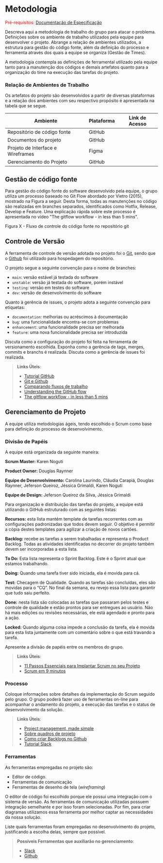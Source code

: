 
# Metodologia

<span style="color:red">Pré-requisitos: <a href="2-Especificação do Projeto.md"> Documentação de Especificação</a></span> 

Descreva aqui a metodologia de trabalho do grupo para atacar o problema. Definições sobre os ambiente de trabalho utilizados pela  equipe para desenvolver o projeto. Abrange a relação de ambientes utilizados, a estrutura para gestão do código fonte, além da definição do processo e ferramenta através dos quais a equipe se organiza (Gestão de Times).

A metodologia contempla as definições de ferramental utilizado pela equipe tanto para a manutenção dos códigos e demais artefatos quanto para a organização do time na execução das tarefas do projeto. 

### Relação de Ambientes de Trabalho 

Os artefatos do projeto são desenvolvidos a partir de diversas plataformas e a relação dos ambientes com seu respectivo propósito é apresentada na tabela que se segue.  

| Ambiente  | Plataforma | Link de Acesso | 
| ------------------- | ----------------|---------------|
|  Repositório de código fonte |  GitHub |              |
|  Documentos do projeto | GitHub |                     | 
|  Projeto de Interface e Wireframes | Figma |          |
|  Gerenciamento do Projeto |GitHub |                   |


## Gestão de código fonte 

Para gestão do código fonte do software desenvolvido pela equipe, o grupo utiliza um processo baseado no Git Flow abordado por Vietro (2015), mostrado na Figura a seguir. Desta forma, todas as manutenções no código são realizadas em branches separados, identificados como Hotfix, Release, Develop e Feature. Uma explicação rápida sobre este processo é apresentada no vídeo "The gitflow workflow - in less than 5 mins". 


Figura X - Fluxo de controle do código fonte no repositório git

## Controle de Versão

A ferramenta de controle de versão adotada no projeto foi o
[Git](https://git-scm.com/), sendo que o [Github](https://github.com)
foi utilizado para hospedagem do repositório.

O projeto segue a seguinte convenção para o nome de branches:

- `main`: versão estável já testada do software
- `unstable`: versão já testada do software, porém instável
- `testing`: versão em testes do software
- `dev`: versão de desenvolvimento do software

Quanto à gerência de issues, o projeto adota a seguinte convenção para
etiquetas:

- `documentation`: melhorias ou acréscimos à documentação
- `bug`: uma funcionalidade encontra-se com problemas
- `enhancement`: uma funcionalidade precisa ser melhorada
- `feature`: uma nova funcionalidade precisa ser introduzida

Discuta como a configuração do projeto foi feita na ferramenta de versionamento escolhida. Exponha como a gerência de tags, merges, commits e branchs é realizada. Discuta como a gerência de issues foi realizada.

> **Links Úteis**:
> - [Tutorial GitHub](https://guides.github.com/activities/hello-world/)
> - [Git e Github](https://www.youtube.com/playlist?list=PLHz_AreHm4dm7ZULPAmadvNhH6vk9oNZA)
>  - [Comparando fluxos de trabalho](https://www.atlassian.com/br/git/tutorials/comparing-workflows)
> - [Understanding the GitHub flow](https://guides.github.com/introduction/flow/)
> - [The gitflow workflow - in less than 5 mins](https://www.youtube.com/watch?v=1SXpE08hvGs)

## Gerenciamento de Projeto

A equipe utiliza metodologias ágeis, tendo escolhido o Scrum como base para definição do processo de desenvolvimento. 

### Divisão de Papéis

A equipe está organizada da seguinte maneira: 

**Scrum Master:** Karen Noguti

**Product Owner:** Douglas Raynner

**Equipe de Desenvolvimento:** 
Carolina Laurindo,
Cláudia Carapiá, 
Douglas Raynner, 
Jeferson Queiroz,
Jéssica Grimaldi,
Karen Noguti


**Equipe de Design:** 
Jeferson Queiroz da Silva,
Jéssica Grimaldi


Para organização e distribuição das tarefas do projeto, a equipe está utilizando o GitHub estruturado com as seguintes listas:  

**Recursos:** esta lista mantém template de tarefas recorrentes com as configurações padronizadas que todos devem seguir. O objetivo é permitir a cópia destes templates para agilizar a criação de novos cartões. 

**Backlog:** recebe as tarefas a serem trabalhadas e representa o Product Backlog. Todas as atividades identificadas no decorrer do projeto também devem ser incorporadas a esta lista. 

**To Do:** Esta lista representa o Sprint Backlog. Este é o Sprint atual que estamos trabalhando. 

**Doing:** Quando uma tarefa tiver sido iniciada, ela é movida para cá. 

**Test:** Checagem de Qualidade. Quando as tarefas são concluídas, eles são movidas para o “CQ”. No final da semana, eu revejo essa lista para garantir que tudo saiu perfeito.

**Done:** nesta lista são colocadas as tarefas que passaram pelos testes e controle de qualidade e estão prontos para ser entregues ao usuário. Não há mais edições ou revisões necessárias, ele está agendado e pronto para a ação. 

**Locked:** Quando alguma coisa impede a conclusão da tarefa, ela é movida para esta lista juntamente com um comentário sobre o que está travando a tarefa. 




Apresente a divisão de papéis entre os membros do grupo.

> **Links Úteis**:
> - [11 Passos Essenciais para Implantar Scrum no seu 
> Projeto](https://mindmaster.com.br/scrum-11-passos/)
> - [Scrum em 9 minutos](https://www.youtube.com/watch?v=XfvQWnRgxG0)

### Processo

Coloque  informações sobre detalhes da implementação do Scrum seguido pelo grupo. O grupo poderá fazer uso de ferramentas on-line para acompanhar o andamento do projeto, a execução das tarefas e o status de desenvolvimento da solução.
 
> **Links Úteis**:
> - [Project management, made simple](https://github.com/features/project-management/)
> - [Sobre quadros de projeto](https://docs.github.com/pt/github/managing-your-work-on-github/about-project-boards)
> - [Como criar Backlogs no Github](https://www.youtube.com/watch?v=RXEy6CFu9Hk)
> - [Tutorial Slack](https://slack.com/intl/en-br/)

### Ferramentas

As ferramentas empregadas no projeto são:

- Editor de código.
- Ferramentas de comunicação
- Ferramentas de desenho de tela (_wireframing_)

O editor de código foi escolhido porque ele possui uma integração com o
sistema de versão. As ferramentas de comunicação utilizadas possuem
integração semelhante e por isso foram selecionadas. Por fim, para criar
diagramas utilizamos essa ferramenta por melhor captar as
necessidades da nossa solução.

Liste quais ferramentas foram empregadas no desenvolvimento do projeto, justificando a escolha delas, sempre que possível.
 
> **Possíveis Ferramentas que auxiliarão no gerenciamento**: 
> - [Slack](https://slack.com/)
> - [Github](https://github.com/)
